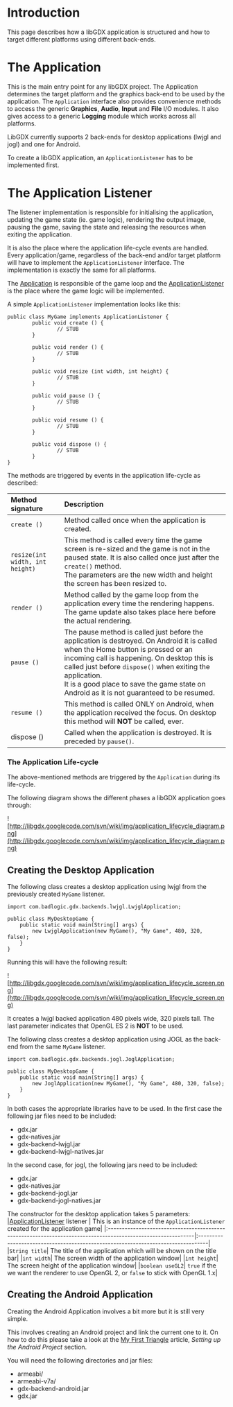 # Introduction #

This page describes how a libGDX application is structured and how to target different platforms using different back-ends.


# The Application #

This is the main entry point for any libGDX project. The Application determines the target platform and the graphics back-end to be used by the application. The `Application` interface also provides convenience methods to access the generic **Graphics**, **Audio**, **Input** and **File** I/O modules.
It also gives access to a generic **Logging** module which works across all platforms.

LibGDX currently supports 2 back-ends for desktop applications (lwjgl and jogl) and one for Android.

To create a libGDX application, an `ApplicationListener` has to be implemented first.

# The Application Listener #

The listener implementation is responsible for initialising the application, updating the game state (ie. game logic), rendering the output image, pausing the game, saving the state and releasing the resources when exiting the application.

It is also the place where the application life-cycle events are handled.
Every application/game, regardless of the back-end and/or target platform will have to implement the `ApplicationListener` interface.
The implementation is exactly the same for all platforms.

The [Application](http://libgdx.l33tlabs.org/docs/api/com/badlogic/gdx/Application.html) is responsible of the game loop and the [ApplicationListener](http://libgdx.l33tlabs.org/docs/api/com/badlogic/gdx/ApplicationListener.html) is the place where the game logic will be implemented.

A simple `ApplicationListener` implementation looks like this:

```
public class MyGame implements ApplicationListener {
        public void create () {
                // STUB
        }

        public void render () {
                // STUB
        }

        public void resize (int width, int height) { 
                // STUB
        }

        public void pause () { 
                // STUB
        }

        public void resume () {
                // STUB
        }

        public void dispose () { 
                // STUB
        }
}
```

The methods are triggered by events in the application life-cycle as described:

| **Method signature** | **Description** |
|:---------------------|:----------------|
| `create ()` | Method called once when the application is created.|
| `resize(int width, int height)` |This method is called every time the game screen is re-sized and the game is not in the paused state. It is also called once just after the `create()` method.<br /> The parameters are the new width and height the screen has been resized to.|
| `render ()` | Method called by the game loop from the application every time the rendering happens. The game update also takes place here before the actual rendering.|
| `pause ()` | The pause method is called just before the application is destroyed. On Android it is called when the Home button is pressed or an incoming call is happening. On desktop this is called just before `dispose()` when exiting the application.<br /> It is a good place to save the game state on Android as it is not guaranteed to be resumed.|
| `resume ()` | This method is called ONLY on Android, when the application received the focus. On desktop this method will **NOT** be called, ever.|
| dispose () | Called when the application is destroyed. It is preceded by `pause()`.|

### The Application Life-cycle ###
The above-mentioned methods are triggered by the `Application` during its life-cycle.

The following diagram shows the different phases a libGDX application goes through:

![http://libgdx.googlecode.com/svn/wiki/img/application_lifecycle_diagram.png](http://libgdx.googlecode.com/svn/wiki/img/application_lifecycle_diagram.png)

## Creating the Desktop Application ##

The following class creates a desktop application using lwjgl from the previously created `MyGame` listener.

```
import com.badlogic.gdx.backends.lwjgl.LwjglApplication;

public class MyDesktopGame {
	public static void main(String[] args) {
		new LwjglApplication(new MyGame(), "My Game", 480, 320, false);
	}
}
```

Running this will have the following result:

![http://libgdx.googlecode.com/svn/wiki/img/application_lifecycle_screen.png](http://libgdx.googlecode.com/svn/wiki/img/application_lifecycle_screen.png)

It creates a lwjgl backed application 480 pixels wide, 320 pixels tall. The last parameter indicates that OpenGL ES 2 is **NOT** to be used.

The following class creates a desktop application using JOGL as the back-end from the same `MyGame` listener.

```
import com.badlogic.gdx.backends.jogl.JoglApplication;

public class MyDesktopGame {
	public static void main(String[] args) {
		new JoglApplication(new MyGame(), "My Game", 480, 320, false);
	}
}
```

In both cases the appropriate libraries have to be used. In the first case the following jar files need to be included:

  * gdx.jar
  * gdx-natives.jar
  * gdx-backend-lwjgl.jar
  * gdx-backend-lwjgl-natives.jar

In the second case, for jogl, the following jars need to be included:
  * gdx.jar
  * gdx-natives.jar
  * gdx-backend-jogl.jar
  * gdx-backend-jogl-natives.jar

The constructor for the desktop application takes 5 parameters:
|[ApplicationListener](http://libgdx.l33tlabs.org/docs/api/com/badlogic/gdx/ApplicationListener.html) listener | This is an instance of the `ApplicationListener` created for the application game|
|:-------------------------------------------------------------------------------------------------------------|:---------------------------------------------------------------------------------|
|`String title`| The title of the application which will be shown on the title bar|
|`int width`| The screen width of the application window|
|`int height`| The screen height of the application window|
|`boolean useGL2`| `true` if the we want the renderer to use OpenGL 2, or `false` to stick with OpenGL 1.x|

## Creating the Android Application ##
Creating the Android Application involves a bit more but it is still very simple.

This involves creating an Android project and link the current one to it.
On how to do this please take a look at the [My First Triangle](MyFirstTriangle.md) article, _Setting up the Android Project_ section.

You will need the following directories and jar files:
  * armeabi/
  * armeabi-v7a/
  * gdx-backend-android.jar
  * gdx.jar